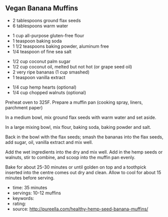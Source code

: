 Vegan Banana Muffins
-----

- 2 tablespoons ground flax seeds
- 6 tablespoons warm water
<!-- -->
- 1 cup all-purpose gluten-free flour
- 1 teaspoon baking soda
- 1 1/2 teaspoons baking powder, aluminum free
- 1/4 teaspoon of fine sea salt
<!-- -->
- 1/2 cup coconut palm sugar
- 1/2 cup coconut oil, melted but not hot (or grape seed oil)
- 2 very ripe bananas (1 cup smashed)
- 1 teaspoon vanilla extract
<!-- -->
- 1/4 cup hemp hearts (optional)
- 1/4 cup chopped walnuts (optional)

Preheat oven to 325F. Prepare a muffin pan (cooking spray, liners, parchment paper)

In a medium bowl, mix ground flax seeds with warm water and set aside.

In a large mixing bowl, mix flour, baking soda, baking powder and salt.

Back in the bowl with the flax seeds; smash the bananas into the flax seeds, add sugar, oil, vanilla extract and mix well.

Add the wet ingredients into the dry and mix well. Add in the hemp seeds or walnuts, stir to combine, and scoop into the muffin pan evenly.

Bake for about 25-30 minutes or until golden on top and a toothpick inserted into the centre comes out dry and clean. Allow to cool for about 15 minutes before serving.

- time: 35 minutes
- servings: 10-12 muffins
- keywords:
- rating:
- source: http://pureella.com/healthy-hemp-seed-banana-muffins/
